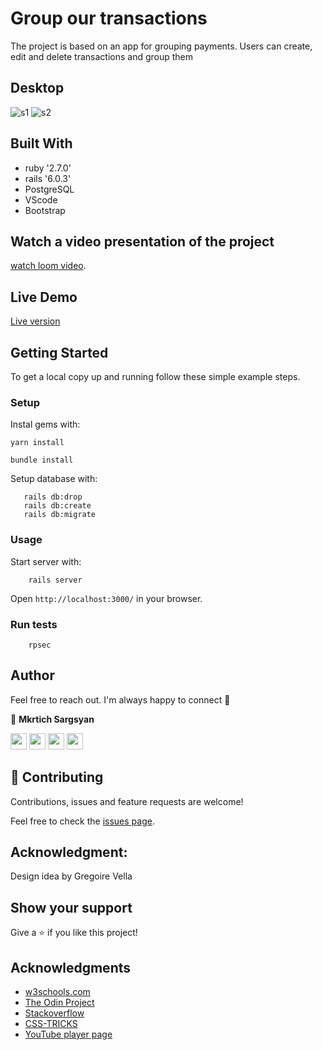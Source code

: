 # Group our transactions

The project is based on an app for grouping payments. Users can create, edit and delete transactions and group them 

## Desktop
![s1](https://user-images.githubusercontent.com/31889642/104513068-8372d480-5608-11eb-8cf1-52af8f396558.png)
![s2](https://user-images.githubusercontent.com/31889642/104513085-866dc500-5608-11eb-89a2-be4d30c981ff.png)
## Built With

- ruby '2.7.0'
- rails '6.0.3'
- PostgreSQL
- VScode
- Bootstrap

## Watch a video presentation of the project 

[watch loom video](https://www.loom.com/share/6ad2873a06314e88943e376f05b392e0).

## Live Demo

<a href= "https://transactions-01.herokuapp.com/" target="_blank">Live version</a>

## Getting Started

To get a local copy up and running follow these simple example steps.

### Setup

Instal gems with:

```
yarn install
```

```
bundle install
```

Setup database with:

```
   rails db:drop
   rails db:create
   rails db:migrate
```

### Usage

Start server with:

```
    rails server
```

Open `http://localhost:3000/` in your browser.

### Run tests

```
    rpsec 
```

## Author

Feel free to reach out. I'm always happy to connect :slightly_smiling_face:

👤 **Mkrtich Sargsyan**


[<code><img height="26" src="https://cdn.iconscout.com/icon/free/png-256/github-153-675523.png"></code>](https://github.com/MkrtichSargsyan)
[<code><img height="26" src="https://upload.wikimedia.org/wikipedia/sco/thumb/9/9f/Twitter_bird_logo_2012.svg/1200px-Twitter_bird_logo_2012.svg.png"></code>](https://twitter.com/MkrtichSargsyan)
[<code><img height="26" src="https://upload.wikimedia.org/wikipedia/commons/thumb/c/c9/Linkedin.svg/1200px-Linkedin.svg.png"></code>](https://www.linkedin.com/in/mkrtich-sargsyan/)
[<code><img height="26" src="https://upload.wikimedia.org/wikipedia/commons/a/ab/Gmail_Icon.svg"></code>](mailto:mkrtichsargsyan24@gmail.com)



## 🤝 Contributing

Contributions, issues and feature requests are welcome!

Feel free to check the <a href="https://github.com/RICKCOYL/embeded-images-and-videos/issues"> issues page</a>.

## Acknowledgment:

Design idea by Gregoire Vella

## Show your support

Give a ⭐️ if you like this project!

## Acknowledgments

- <a href="https://www.w3schools.com/" target="_blank">w3schools.com</a> 
- <a href="https://www.theodinproject.com/" target="_blank">The Odin Project</a>
- <a href="https://www.stackoverflow.com/" target="_blank">Stackoverflow</a>
- <a href="https://css-tricks.com/" target="_blank">CSS-TRICKS</a>
- <a href="https://youtube.com/" target="_blank">YouTube player page</a>